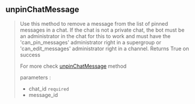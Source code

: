 ## unpinChatMessage

> Use this method to remove a message from the list of pinned messages in a chat. If the chat is not a private chat, the bot must be an administrator in the chat for this to work and must have the 'can_pin_messages' administrator right in a supergroup or 'can_edit_messages' administrator right in a channel. Returns True on success
>
> For more check [unpinChatMessage](https://core.telegram.org/bots/api#unpinchatmessage) method
>
> parameters :
>
> - chat_id `required`
> - message_id
